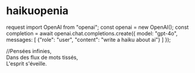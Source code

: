 # haikuopenia
request
import OpenAI from "openai";
const openai = new OpenAI();
const completion = await openai.chat.completions.create({
    model: "gpt-4o",
    messages: [
        {"role": "user", "content": "write a haiku about ai"}
    ]
});

//Pensées infinies,  
Dans des flux de mots tissés,  
L'esprit s'éveille.
